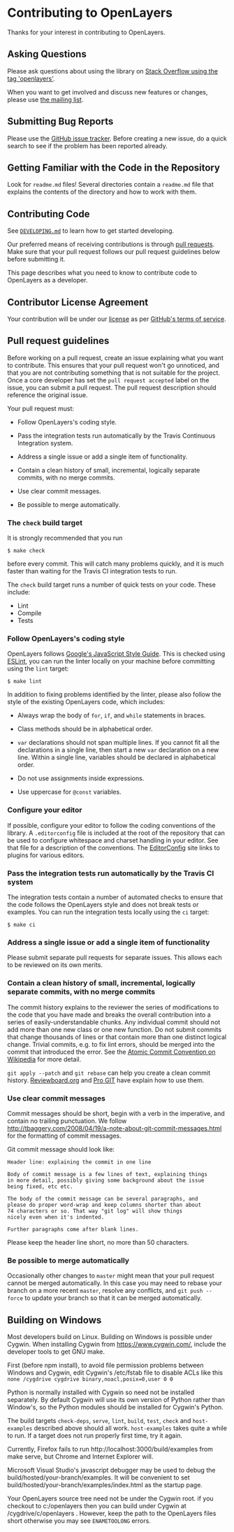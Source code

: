 # Contributing to OpenLayers

Thanks for your interest in contributing to OpenLayers.

## Asking Questions

Please ask questions about using the library on [Stack Overflow using the tag 'openlayers'](http://stackoverflow.com/questions/tagged/openlayers).

When you want to get involved and discuss new features or changes, please use [the mailing list](https://groups.google.com/forum/#!forum/openlayers-dev).


## Submitting Bug Reports

Please use the [GitHub issue tracker](https://github.com/openlayers/openlayers/issues). Before creating a new issue, do a quick search to see if the problem has been reported already.


## Getting Familiar with the Code in the Repository

Look for `readme.md` files! Several directories contain a `readme.md` file that explains the contents of the directory and how to work with them.


## Contributing Code

See [`DEVELOPING.md`](https://github.com/openlayers/openlayers/blob/master/DEVELOPING.md) to learn how to get started developing.

Our preferred means of receiving contributions is through [pull requests](https://help.github.com/articles/using-pull-requests). Make sure
that your pull request follows our pull request guidelines below before submitting it.

This page describes what you need to know to contribute code to OpenLayers as a developer.


## Contributor License Agreement

Your contribution will be under our [license](https://raw.githubusercontent.com/openlayers/openlayers/master/LICENSE.md) as per [GitHub's terms of service](https://help.github.com/articles/github-terms-of-service/#6-contributions-under-repository-license).


## Pull request guidelines

Before working on a pull request, create an issue explaining what you want to contribute. This ensures that your pull request won't go unnoticed, and that you are not contributing something that is not suitable for the project. Once a core developer has set the `pull request accepted` label on the issue, you can submit a pull request. The pull request description should reference the original issue.

Your pull request must:

 * Follow OpenLayers's coding style.

 * Pass the integration tests run automatically by the Travis Continuous
   Integration system.

 * Address a single issue or add a single item of functionality.

 * Contain a clean history of small, incremental, logically separate commits,
   with no merge commits.

 * Use clear commit messages.

 * Be possible to merge automatically.


### The `check` build target

It is strongly recommended that you run

    $ make check

before every commit.  This will catch many problems quickly, and it is much
faster than waiting for the Travis CI integration tests to run.

The `check` build target runs a number of quick tests on your code.  These
include:

 * Lint
 * Compile
 * Tests


### Follow OpenLayers's coding style

OpenLayers follows [Google's JavaScript Style
Guide](https://google.github.io/styleguide/javascriptguide.xml).
This is checked using [ESLint](http://eslint.org/), you
can run the linter locally on your machine before committing using the `lint`
target:

    $ make lint

In addition to fixing problems identified by the linter, please also follow the
style of the existing OpenLayers code, which includes:

 * Always wrap the body of `for`, `if`, and `while` statements in braces.

 * Class methods should be in alphabetical order.

 * `var` declarations should not span multiple lines.  If you cannot fit all
   the declarations in a single line, then start a new `var` declaration on a
   new line.  Within a single line, variables should be declared in
   alphabetical order.

 * Do not use assignments inside expressions.

 * Use uppercase for `@const` variables.

### Configure your editor

If possible, configure your editor to follow the coding conventions of the
library.  A `.editorconfig` file is included at the root of the repository that
can be used to configure whitespace and charset handling in your editor.  See
that file for a description of the conventions.  The [EditorConfig](
http://editorconfig.org/#download) site links to plugins for various editors.

### Pass the integration tests run automatically by the Travis CI system

The integration tests contain a number of automated checks to ensure that the
code follows the OpenLayers style and does not break tests or examples.  You
can run the integration tests locally using the `ci` target:

    $ make ci


### Address a single issue or add a single item of functionality

Please submit separate pull requests for separate issues.  This allows each to
be reviewed on its own merits.


### Contain a clean history of small, incremental, logically separate commits, with no merge commits

The commit history explains to the reviewer the series of modifications to the
code that you have made and breaks the overall contribution into a series of
easily-understandable chunks.  Any individual commit should not add more than
one new class or one new function.  Do not submit commits that change thousands
of lines or that contain more than one distinct logical change.  Trivial
commits, e.g. to fix lint errors, should be merged into the commit that
introduced the error.  See the [Atomic Commit Convention on Wikipedia](http://en.wikipedia.org/wiki/Atomic_commit#Atomic_Commit_Convention) for more detail.

`git apply --patch` and `git rebase` can help you create a clean commit
history.
[Reviewboard.org](http://www.reviewboard.org/docs/codebase/dev/git/clean-commits/)
and [Pro GIT](http://git-scm.com/book/en/Git-Tools-Rewriting-History) have
explain how to use them.


### Use clear commit messages

Commit messages should be short, begin with a verb in the imperative, and
contain no trailing punctuation. We follow
http://tbaggery.com/2008/04/19/a-note-about-git-commit-messages.html
for the formatting of commit messages.

Git commit message should look like:

    Header line: explaining the commit in one line

    Body of commit message is a few lines of text, explaining things
    in more detail, possibly giving some background about the issue
    being fixed, etc etc.

    The body of the commit message can be several paragraphs, and
    please do proper word-wrap and keep columns shorter than about
    74 characters or so. That way "git log" will show things
    nicely even when it's indented.

    Further paragraphs come after blank lines.

Please keep the header line short, no more than 50 characters.

### Be possible to merge automatically

Occasionally other changes to `master` might mean that your pull request cannot
be merged automatically.  In this case you may need to rebase your branch on a
more recent `master`, resolve any conflicts, and `git push --force` to update
your branch so that it can be merged automatically.

## Building on Windows

Most developers build on Linux. Building on Windows is possible under Cygwin.
When installing Cygwin from https://www.cygwin.com/, include the developer
tools to get GNU make.

First (before npm install), to avoid file permission problems between Windows
and Cygwin, edit Cygwin's /etc/fstab file to disable ACLs like this
`none /cygdrive cygdrive binary,noacl,posix=0,user 0 0`

Python is normally installed with Cygwin so need not be installed separately.
By default Cygwin will use its own version of Python rather than Window's,
so the Python modules should be installed for Cygwin's Python.

The build targets `check-deps`, `serve`, `lint`, `build`, `test`, `check` and
`host-examples` described above should all work. `host-examples` takes quite a
while to run. If a target does not run properly first time, try it again.

Currently, Firefox fails to run http://localhost:3000/build/examples
from make serve, but Chrome and Internet Explorer will.

Microsoft Visual Studio's javascript debugger may be used to debug the
build/hosted/your-branch/examples. It will be convenient to set
build/hosted/your-branch/examples/index.html as the startup page.

Your OpenLayers source tree need not be under the Cygwin root.
if you checkout to c:/openlayers then you can build under Cygwin at /cygdrive/c/openlayers .
However, keep the path to the OpenLayers files short otherwise you may see
`ENAMETOOLONG` errors.
